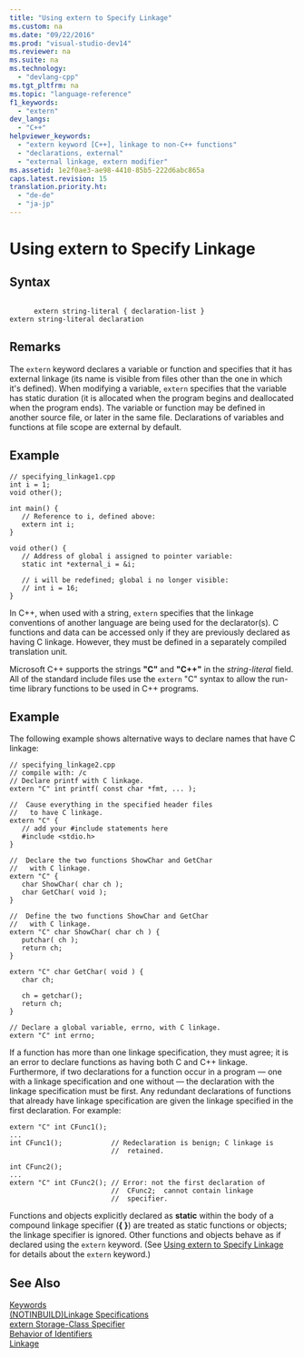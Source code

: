 ```yaml
---
title: "Using extern to Specify Linkage"
ms.custom: na
ms.date: "09/22/2016"
ms.prod: "visual-studio-dev14"
ms.reviewer: na
ms.suite: na
ms.technology: 
  - "devlang-cpp"
ms.tgt_pltfrm: na
ms.topic: "language-reference"
f1_keywords: 
  - "extern"
dev_langs: 
  - "C++"
helpviewer_keywords: 
  - "extern keyword [C++], linkage to non-C++ functions"
  - "declarations, external"
  - "external linkage, extern modifier"
ms.assetid: 1e2f0ae3-ae98-4410-85b5-222d6abc865a
caps.latest.revision: 15
translation.priority.ht: 
  - "de-de"
  - "ja-jp"
---
```

# Using extern to Specify Linkage
## Syntax  
  
```  
  
      extern string-literal { declaration-list }  
extern string-literal declaration  
```  
  
## Remarks  
 The `extern` keyword declares a variable or function and specifies that it has external linkage (its name is visible from files other than the one in which it's defined). When modifying a variable, `extern` specifies that the variable has static duration (it is allocated when the program begins and deallocated when the program ends). The variable or function may be defined in another source file, or later in the same file. Declarations of variables and functions at file scope are external by default.  
  
## Example  
  
```  
// specifying_linkage1.cpp  
int i = 1;  
void other();  
  
int main() {  
   // Reference to i, defined above:  
   extern int i;  
}  
  
void other() {  
   // Address of global i assigned to pointer variable:  
   static int *external_i = &i;  
  
   // i will be redefined; global i no longer visible:  
   // int i = 16;  
}  
```  
  
 In C++, when used with a string, `extern` specifies that the linkage conventions of another language are being used for the declarator(s). C functions and data can be accessed only if they are previously declared as having C linkage. However, they must be defined in a separately compiled translation unit.  
  
 Microsoft C++ supports the strings **"C"** and **"C++"** in the *string-literal* field. All of the standard include files use the `extern` "C" syntax to allow the run-time library functions to be used in C++ programs.  
  
## Example  
 The following example shows alternative ways to declare names that have C linkage:  
  
```  
// specifying_linkage2.cpp  
// compile with: /c  
// Declare printf with C linkage.  
extern "C" int printf( const char *fmt, ... );  
  
//  Cause everything in the specified header files  
//   to have C linkage.  
extern "C" {  
   // add your #include statements here  
   #include <stdio.h>  
}  
  
//  Declare the two functions ShowChar and GetChar  
//   with C linkage.  
extern "C" {  
   char ShowChar( char ch );  
   char GetChar( void );  
}  
  
//  Define the two functions ShowChar and GetChar  
//   with C linkage.  
extern "C" char ShowChar( char ch ) {  
   putchar( ch );  
   return ch;  
}  
  
extern "C" char GetChar( void ) {  
   char ch;  
  
   ch = getchar();  
   return ch;  
}  
  
// Declare a global variable, errno, with C linkage.  
extern "C" int errno;  
```  
  
 If a function has more than one linkage specification, they must agree; it is an error to declare functions as having both C and C++ linkage. Furthermore, if two declarations for a function occur in a program — one with a linkage specification and one without — the declaration with the linkage specification must be first. Any redundant declarations of functions that already have linkage specification are given the linkage specified in the first declaration. For example:  
  
```  
extern "C" int CFunc1();  
...  
int CFunc1();            // Redeclaration is benign; C linkage is  
                         //  retained.  
  
int CFunc2();  
...  
extern "C" int CFunc2(); // Error: not the first declaration of  
                         //  CFunc2;  cannot contain linkage  
                         //  specifier.  
```  
  
 Functions and objects explicitly declared as **static** within the body of a compound linkage specifier (**{ }**) are treated as static functions or objects; the linkage specifier is ignored. Other functions and objects behave as if declared using the `extern` keyword. (See [Using extern to Specify Linkage](../VS_csharp/using-extern-to-specify-linkage.md) for details about the `extern` keyword.)  
  
## See Also  
 [Keywords](../VS_csharp/keywords--c---.md)   
 [(NOTINBUILD)Linkage Specifications](assetId:///d2b0cff1-7798-4c38-9ac8-61c3bfe2bfb9)   
 [extern Storage-Class Specifier](../VS_csharp/extern-storage-class-specifier.md)   
 [Behavior of Identifiers](../VS_csharp/behavior-of-identifiers.md)   
 [Linkage](../VS_csharp/linkage.md)